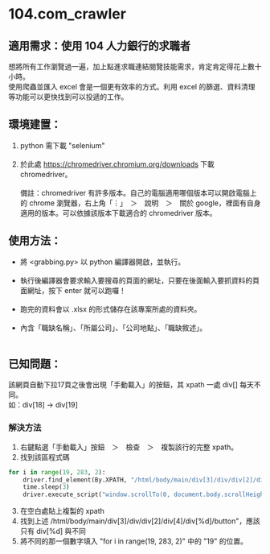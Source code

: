 # 104.com_crawler

## 適用需求：使用 104 人力銀行的求職者
想將所有工作瀏覽過一遍，加上點進求職連結閱覽技能需求，肯定肯定得花上數十小時。<br>
使用爬蟲並匯入 excel 會是一個更有效率的方式。利用 excel 的篩選、資料清理等功能可以更快找到可以投遞的工作。

## 環境建置：
1. python 需下載 "selenium" <br><br>
2. 於此處 https://chromedriver.chromium.org/downloads 下載 chromedriver。<br><br>
備註：chromedriver 有許多版本。自己的電腦適用哪個版本可以開啟電腦上的 chrome 瀏覽器，右上角「⋮」　＞　說明　＞　關於 google，裡面有自身適用的版本。可以依據該版本下載適合的 chromedriver 版本。<br>
    
## 使用方法：<br>
* 將 <grabbing.py> 以 python 編譯器開啟，並執行。<br><br>
* 執行後編譯器會要求輸入要搜尋的頁面的網址，只要在後面輸入要抓資料的頁面網址，按下 enter 就可以跑囉！<br><br>
* 跑完的資料會以 .xlsx 的形式儲存在該專案所處的資料夾。<br><br>
* 內含「職缺名稱」、「所屬公司」、「公司地點」、「職缺敘述」。<br><br>

## 已知問題：<br>
該網頁自動下拉17頁之後會出現「手動載入」的按鈕，其 xpath 一處 div[] 每天不同。<br>
如：div[18] -> div[19]<br>
        
### 解決方法<br>
1. 右鍵點選「手動載入」按鈕　＞　檢查　＞　複製該行的完整 xpath。<br>
2. 找到該區程式碼<br>
          
```python
for i in range(19, 283, 2):
    driver.find_element(By.XPATH, "/html/body/main/div[3]/div/div[2]/div[4]/div[%d]/button" % i).click()
    time.sleep(3)
    driver.execute_script("window.scrollTo(0, document.body.scrollHeight);")
```
        
3. 在空白處貼上複製的 xpath <br>
4. 找到上述 /html/body/main/div[3]/div/div[2]/div[4]/div[%d]/button"，應該只有 div[%d] 與不同 <br>
5. 將不同的那一個數字填入 "for i in range(19, 283, 2)" 中的 "19" 的位置。 <br>
